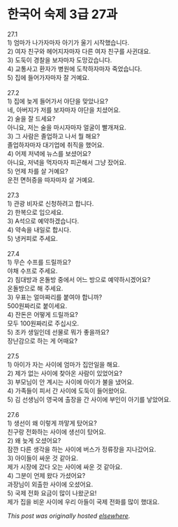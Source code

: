 # 한국어 숙제 3급 27과

<p>27.1<br>1) 엄마가 나가자마자 아기가 울기 시작했습니다.<br>2) 여자 친구와 헤어지자마자 다른 여자 친구를 사귄대요.<br>3) 도둑이 경찰을 보자마자 도망갔습니다.<br>4) 교통사고 환자가 병원에 도착하자마자 죽었습니다.<br>5) 집에 들어가자마자 잘 거예요.<br><br>27.2<br>1) 집에 늦게 들어가서 야단을 맞았나요?<br>네, 아버지가 저를 보자마자 야단을 치셨어요.<br>2) 술을 잘 드세요?<br>아니요, 저는 술을 마시자마자 얼굴이 빨개져요.<br>3) 그 사람은 졸업하고 나서 뭘 해요?<br>졸업하자마자 대기업에 취직을 했어요.<br>4) 어제 저녁에 뉴스를 보셨어요?<br>아니요, 저녁을 먹자마자 피곤해서 그냥 잤어요.<br>5) 언제 차를 살 거예요?<br>운전 면허증을 따자마자 살 거예요.<br><br>27.3<br>1) 관광 비자로 신청하려고 합니다.<br>2) 한복으로 입으세요.<br>3) A석으로 예약하겠습니다.<br>4) 약속을 내일로 합시다.<br>5) 냉커피로 주세요.<br><br>27.4<br>1) 무슨 수프를 드릴까요?<br>야채 수프로 주세요.<br>2) 침대방과 온돌방 중에서 어느 방으로 예약하시겠어요?<br>온돌방으로 해 주세요.<br>3) 우표는 얼마짜리를 붙여야 합니까?<br>500원짜리로 붙이세요.<br>4) 잔돈은 어떻게 드릴까요?<br>모두 100원짜리로 주십시오.<br>5) 조카 생일인데 선물로 뭐가 좋을까요?<br>장난감으로 하는 게 어때요?<br><br>27.5<br>1) 아이가 자는 사이에 엄마가 집안일을 해요.<br>2) 제가 없는 사이에 찾아온 사람이 있었어요?<br>3) 부모님이 안 계시는 사이에 아이가 불을 냈어요.<br>4) 가족들이 피서 간 사이에 도둑이 들어왔어요.<br>5) 김 선생님이 영국에 출장을 간 사이에 부인이 아기를 낳았어요.<br><br>27.6<br>1) 생선이 왜 이렇게 까맣게 탔어요?<br>친구랑 전화하는 사이에 생선이 탔어요.<br>2) 왜 늦게 오셨어요?<br>잠깐 다른 생각을 하는 사이에 버스가 정류장을 지나갔어요.<br>3) 아이들이 싸운 것 같아요.<br>제가 시장에 갔다 오는 사이에 싸운 것 같아요.<br>4) 그분이 언제 왔다 가셨어요?<br>과장님이 외출한 사이에 오셨어요.<br>5) 국제 전화 요금이 많이 나왔군요!<br>제가 집을 비운 사이에 우리 아들이 국제 전화를 많이 했대요.</p>


*This post was originally hosted [elsewhere](http://planspace.blogspot.com/2009/05/3-27.html).*
